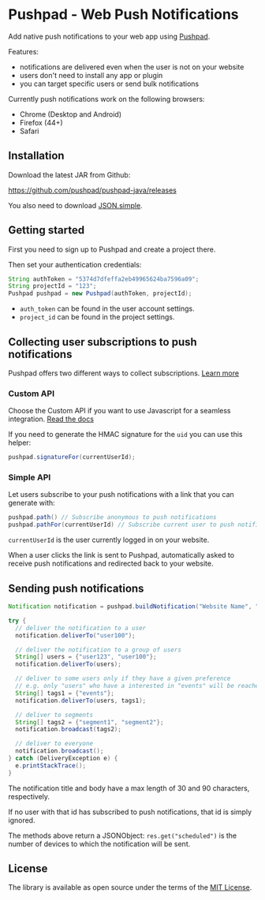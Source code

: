 # Pushpad - Web Push Notifications

Add native push notifications to your web app using [Pushpad](https://pushpad.xyz).

Features:

- notifications are delivered even when the user is not on your website
- users don't need to install any app or plugin
- you can target specific users or send bulk notifications

Currently push notifications work on the following browsers:

- Chrome (Desktop and Android)
- Firefox (44+)
- Safari

## Installation

Download the latest JAR from Github:

https://github.com/pushpad/pushpad-java/releases

You also need to download [JSON.simple](https://code.google.com/archive/p/json-simple/).

## Getting started

First you need to sign up to Pushpad and create a project there.

Then set your authentication credentials:

```java
String authToken = "5374d7dfeffa2eb49965624ba7596a09";
String projectId = "123";
Pushpad pushpad = new Pushpad(authToken, projectId);
```

- `auth_token` can be found in the user account settings. 
- `project_id` can be found in the project settings.

## Collecting user subscriptions to push notifications

Pushpad offers two different ways to collect subscriptions. [Learn more](https://pushpad.xyz/docs#simple_vs_custom_api_docs)

### Custom API

Choose the Custom API if you want to use Javascript for a seamless integration. [Read the docs](https://pushpad.xyz/docs#custom_api_docs)

If you need to generate the HMAC signature for the `uid` you can use this helper:

```java
pushpad.signatureFor(currentUserId);
```

### Simple API

Let users subscribe to your push notifications with a link that you can generate with: 

```java
pushpad.path() // Subscribe anonymous to push notifications
pushpad.pathFor(currentUserId) // Subscribe current user to push notifications
```

`currentUserId` is the user currently logged in on your website.

When a user clicks the link is sent to Pushpad, automatically asked to receive push notifications and redirected back to your website.

## Sending push notifications

```java
Notification notification = pushpad.buildNotification("Website Name", "Hello world!", "http://example.com");

try {
  // deliver the notification to a user
  notification.deliverTo("user100");

  // deliver the notification to a group of users
  String[] users = {"user123", "user100"};
  notification.deliverTo(users);

  // deliver to some users only if they have a given preference
  // e.g. only "users" who have a interested in "events" will be reached
  String[] tags1 = {"events"};
  notification.deliverTo(users, tags1);

  // deliver to segments
  String[] tags2 = {"segment1", "segment2"};
  notification.broadcast(tags2);

  // deliver to everyone
  notification.broadcast();
} catch (DeliveryException e) {
  e.printStackTrace();
}
```

The notification title and body have a max length of 30 and 90 characters, respectively.

If no user with that id has subscribed to push notifications, that id is simply ignored.

The methods above return a JSONObject: `res.get("scheduled")` is the number of devices to which the notification will be sent.

## License

The library is available as open source under the terms of the [MIT License](http://opensource.org/licenses/MIT).

